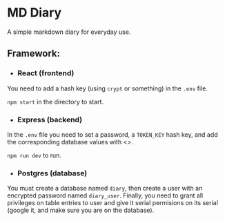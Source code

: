 # MD Diary

A simple markdown diary for everyday use.

## Framework:

- ### React (frontend)
  
You need to add a hash key (using `crypt` or something) in the `.env` file.

`npm start` in the directory to start.

- ### Express (backend)

In the `.env` file you need to set a password, a `TOKEN_KEY` hash key, and add the corresponding database values with <>.

`npm run dev` to run.

- ### Postgres (database)

You must create a database named `diary`, then create a user with an encrypted password named `diary_user`. Finally, you need to grant all privileges on table entries to user and give it serial permisions on its serial (google it, and make sure you are on the database).
